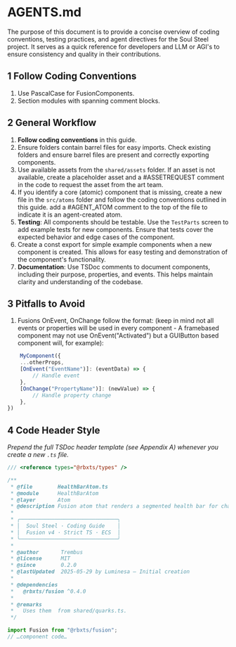 # AGENTS.md

The purpose of this document is to provide a concise overview of coding conventions, testing practices, and agent directives for the Soul Steel project. It serves as a quick reference for developers and LLM or AGI's to ensure consistency and quality in their contributions.

## 1 Follow Coding Conventions

1. Use PascalCase for FusionComponents.
2. Section modules with spanning comment blocks.

## 2 General Workflow

1. **Follow coding conventions** in this guide.
2. Ensure folders contain barrel files for easy imports. Check existing folders and ensure barrel files are present and correctly exporting components.
3. Use available assets from the `shared/assets` folder. If an asset is not available, create a placeholder asset and a #ASSETREQUEST comment in the code to request the asset from the art team.
4. If you identify a core (atomic) component that is missing, create a new file in the `src/atoms` folder and follow the coding conventions outlined in this guide. add a #AGENT_ATOM comment to the top of the file to indicate it is an agent-created atom.
5. **Testing**: All components should be testable. Use the `TestParts` screen to add example tests for new components. Ensure that tests cover the expected behavior and edge cases of the component.
6. Create a const export for simple example components when a new component is created. This allows for easy testing and demonstration of the component's functionality.
7. **Documentation**: Use TSDoc comments to document components, including their purpose, properties, and events. This helps maintain clarity and understanding of the codebase.

## 3 Pitfalls to Avoid

1. Fusions OnEvent, OnChange follow the format: (keep in mind not all events or properties will be used in every component - A framebased component may not use OnEvent("Activated") but a GUIButton based component will, for example):

```ts
    MyComponent({
    ...otherProps,
    [OnEvent("EventName")]: (eventData) => {
        // Handle event
    },
    [OnChange("PropertyName")]: (newValue) => {
        // Handle property change
    },
})
```

## 4 Code Header Style

*Prepend the full TSDoc header template (see Appendix A) whenever you create a new `.ts` file.*

```ts
/// <reference types="@rbxts/types" />

/**
 * @file        HealthBarAtom.ts
 * @module      HealthBarAtom
 * @layer       Atom
 * @description Fusion atom that renders a segmented health bar for characters.
 *
 * ╭───────────────────────────────╮
 * │  Soul Steel · Coding Guide    │
 * │  Fusion v4 · Strict TS · ECS  │
 * ╰───────────────────────────────╯
 *
 * @author       Trembus
 * @license      MIT
 * @since        0.2.0
 * @lastUpdated  2025-05-29 by Luminesa – Initial creation
 *
 * @dependencies
 *   @rbxts/fusion ^0.4.0
 *
 * @remarks
 *   Uses them  from shared/quarks.ts.
 */

import Fusion from "@rbxts/fusion";
// …component code…
```